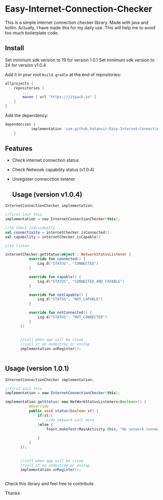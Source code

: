 # Easy-Internet-Connection-Checker

This is a simple internet connection checker library. Made with java and kotlin. Actually, I have made this for my daily use. This will help me to avoid too much boilerplate code.

## Install

Set minimum sdk version to 19 for version 1.0.1
Set minimum sdk version to 24 for version v1.0.4

Add it in your root `build.gradle` at the end of repositories:
```gradle
allprojects {
    repositories {
        ...
        maven { url "https://jitpack.io" }
    }
}
```
Add the dependency:
```gradle
dependencies {
	        implementation 'com.github.hatanvir:Easy-Internet-Connection-Checker:{latest version}'
	}
```

## Features
* Check internet connection status
* Check Netwoek capability status (v1.0.4)
* Unregister connecction listener


  ## Usage (version v1.0.4)

 ```kotlin
 InternetConnectionChecker implementation;
 
 //first init this
 implementation = new InternetConnectionChecker(this);

//to check individually
val connectivity = internetChecker.isConnected()
val capability = internetChecker.isCapable()

//to listen
 
 internetChecker.getStatus(object : NetworkStatusListener {
            override fun connected() {
                Log.d("STATUS", "CONNECTED")
            }

            override fun capable() {
                Log.d("STATUS", "CONNECTED_AND_CAPABLE")
            }

            override fun notCapable() {
                Log.d("STATUS", "NOT_CAPABLE")
            }

            override fun notConnected() {
                Log.d("STATUS", "NOT_CONNECTED")
            }
        })
        
        
        //call when app will be close
        //call it on ondestroy or onstop
        implementation.unRegister();
       
 ```

## Usage (version 1.0.1)

 ```java
 InternetConnectionChecker implementation;
 
 //first init this
 implementation = new InternetConnectionChecker(this);
 
 implementation.getStatus( new NetWorkStatusListeners<Boolean>() {
            @Override
            public void status(boolean st) {
                if(st){
                    //do network call here
                }else {
                    Toast.makeText(MainActivity.this, "No network connection !", Toast.LENGTH_SHORT).show();
                
                }
            }
        });
        
        
        //call when app will be close
        //call it on ondestroy or onstop
        implementation.unRegister();
       
 ```
 
 Check this library and feel free to contribute.
 
 Thanks
 
